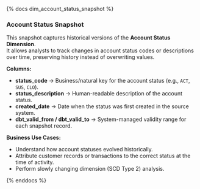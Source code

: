 {% docs dim_account_status_snapshot %}

### Account Status Snapshot

This snapshot captures historical versions of the **Account Status Dimension**.  
It allows analysts to track changes in account status codes or descriptions over time, preserving history instead of overwriting values.

**Columns:**
- **status_code** → Business/natural key for the account status (e.g., `ACT`, `SUS`, `CLO`).  
- **status_description** → Human-readable description of the account status.  
- **created_date** → Date when the status was first created in the source system.  
- **dbt_valid_from / dbt_valid_to** → System-managed validity range for each snapshot record.  

**Business Use Cases:**
- Understand how account statuses evolved historically.  
- Attribute customer records or transactions to the correct status at the time of activity.  
- Perform slowly changing dimension (SCD Type 2) analysis.  

{% enddocs %}